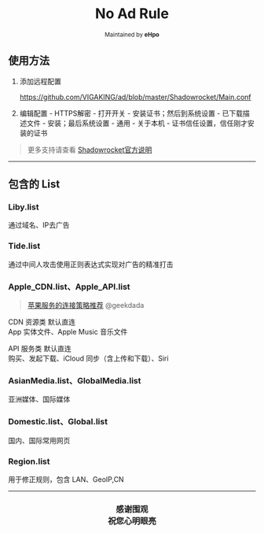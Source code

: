 <h1 align="center">
No Ad Rule
</h1>
<p align="center">
<sup>
Maintained by <b>eHpo</b>
</sup>
</p>

## 使用方法

1. 添加远程配置

   <https://github.com/VIGAKING/ad/blob/master/Shadowrocket/Main.conf>

2. 编辑配置 - HTTPS解密 - 打开开关 - 安装证书；然后到系统设置 - 已下载描述文件 - 安装；最后系统设置 - 通用 - 关于本机 - 证书信任设置，信任刚才安装的证书

> 更多支持请查看 [Shadowrocket官方说明](https://github.com/Shadowrocket)

---

## 包含的 List

### Liby.list

通过域名、IP去广告

### Tide.list

通过中间人攻击使用正则表达式实现对广告的精准打击

### Apple_CDN.list、Apple_API.list

> [苹果服务的连接策略推荐](https://blog.dada.li/2019/better-proxy-rules-for-apple-services) @geekdada

CDN 资源类  默认直连  
App 实体文件、Apple Music 音乐文件

API 服务类  默认直连  
购买、发起下载、iCloud 同步（含上传和下载）、Siri

### AsianMedia.list、GlobalMedia.list

亚洲媒体、国际媒体

### Domestic.list、Global.list

国内、国际常用网页

### Region.list

用于修正规则，包含 LAN、GeoIP,CN

---

<h3 align="center">
<p>感谢围观
<br>祝您心明眼亮</b>
</p>
</h3>
